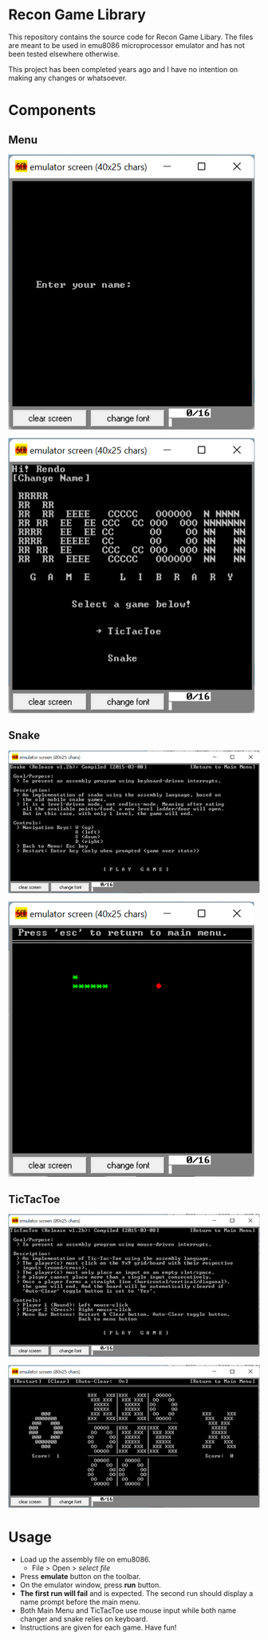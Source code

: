 # Recon Game Library

This repository contains the source code for Recon Game Libary. The files are meant to be used in emu8086 microprocessor emulator and has not been tested elsewhere otherwise. 

This project has been completed years ago and I have no intention on making any changes or whatsoever. 

# Components

## Menu

![menu name prompt](docs/menu-nameprompt-image.png)

![menu](docs/menu-image.png)

## Snake

![snake instructions](docs/snake-instruction-image.png)

![snake](docs/snake-image.png)

## TicTacToe

![tictactoe instructions](docs/tictactoe-instruction-image.png)

![tictactoe](docs/tictactoe-image.png)

# Usage

- Load up the assembly file on emu8086.
  - File > Open > *select file*
- Press **emulate** button on the toolbar.
- On the emulator window, press **run** button.
- **The first run will fail** and is expected. The second run should display a name prompt before the main menu.
- Both Main Menu and TicTacToe use mouse input while both name changer and snake relies on keyboard. 
- Instructions are given for each game. Have fun!